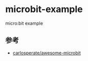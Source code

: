 # microbit-example
micro:bit example

## 参考

- [carlosperate/awesome-microbit](https://github.com/carlosperate/awesome-microbit)

